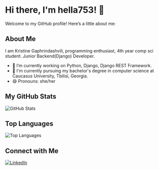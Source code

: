 # Hi there, I'm hella753! 👋

Welcome to my GitHub profile! Here’s a little about me:

## About Me
I am Kristine Gaphrindashvili, programming enthusiast, 4th year comp sci student. Junior Backend(Django) Developer.
- 🔭 I’m currently working on Python, Django, Django REST Framework.
- 💬 I'm currently pursuing my bachelor's degree in computer science at Caucasus University, Tbilisi, Georgia.
- 😄 Pronouns: she/her

## My GitHub Stats
![GitHub Stats](https://github-readme-stats.vercel.app/api?username=hella753&show_icons=true&theme=radical)

## Top Languages
![Top Languages](https://github-readme-stats.vercel.app/api/top-langs/?username=hella753&layout=compact&theme=radical)

## Connect with Me
[![LinkedIn](https://img.shields.io/badge/LinkedIn-$$USERNAME$$-blue)](https://www.linkedin.com/in/kristine-gaphrindashvili/)
